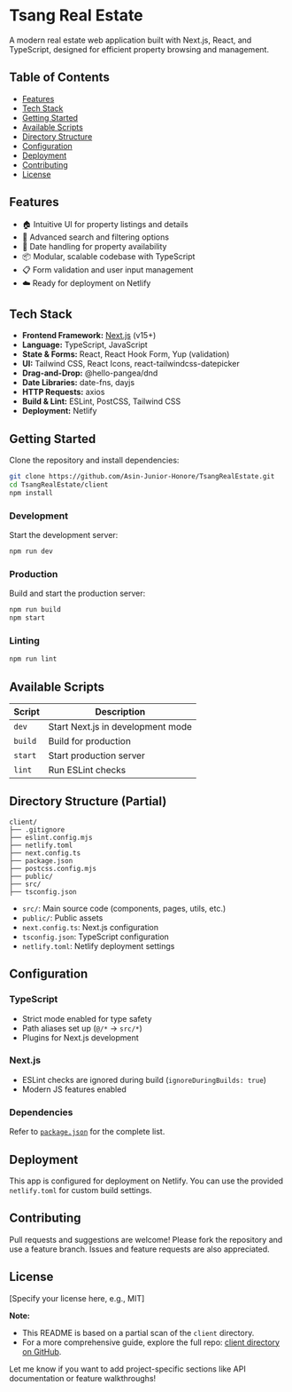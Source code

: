# Tsang Real Estate

A modern real estate web application built with Next.js, React, and TypeScript, designed for efficient property browsing and management.

## Table of Contents

- [Features](#features)
- [Tech Stack](#tech-stack)
- [Getting Started](#getting-started)
- [Available Scripts](#available-scripts)
- [Directory Structure](#directory-structure)
- [Configuration](#configuration)
- [Deployment](#deployment)
- [Contributing](#contributing)
- [License](#license)


## Features

- 🏠 Intuitive UI for property listings and details
- 🔎 Advanced search and filtering options
- 📅 Date handling for property availability
- 📦 Modular, scalable codebase with TypeScript
- 📋 Form validation and user input management
- ☁️ Ready for deployment on Netlify

## Tech Stack

- **Frontend Framework:** [Next.js](https://nextjs.org/) (v15+)
- **Language:** TypeScript, JavaScript
- **State & Forms:** React, React Hook Form, Yup (validation)
- **UI:** Tailwind CSS, React Icons, react-tailwindcss-datepicker
- **Drag-and-Drop:** @hello-pangea/dnd
- **Date Libraries:** date-fns, dayjs
- **HTTP Requests:** axios
- **Build & Lint:** ESLint, PostCSS, Tailwind CSS
- **Deployment:** Netlify

## Getting Started

Clone the repository and install dependencies:

```bash
git clone https://github.com/Asin-Junior-Honore/TsangRealEstate.git
cd TsangRealEstate/client
npm install
```

### Development

Start the development server:

```bash
npm run dev
```

### Production

Build and start the production server:

```bash
npm run build
npm start
```

### Linting

```bash
npm run lint
```

## Available Scripts

| Script      | Description                       |
| ----------- | --------------------------------- |
| `dev`       | Start Next.js in development mode |
| `build`     | Build for production              |
| `start`     | Start production server           |
| `lint`      | Run ESLint checks                 |

## Directory Structure (Partial)

```
client/
├── .gitignore
├── eslint.config.mjs
├── netlify.toml
├── next.config.ts
├── package.json
├── postcss.config.mjs
├── public/
├── src/
├── tsconfig.json
```

- `src/`: Main source code (components, pages, utils, etc.)
- `public/`: Public assets
- `next.config.ts`: Next.js configuration
- `tsconfig.json`: TypeScript configuration
- `netlify.toml`: Netlify deployment settings

## Configuration

### TypeScript

- Strict mode enabled for type safety
- Path aliases set up (`@/*` → `src/*`)
- Plugins for Next.js development

### Next.js

- ESLint checks are ignored during build (`ignoreDuringBuilds: true`)
- Modern JS features enabled

### Dependencies

Refer to [`package.json`](https://github.com/Asin-Junior-Honore/TsangRealEstate/blob/p2/client/package.json) for the complete list.

## Deployment

This app is configured for deployment on Netlify. You can use the provided `netlify.toml` for custom build settings.

## Contributing

Pull requests and suggestions are welcome! Please fork the repository and use a feature branch. Issues and feature requests are also appreciated.

## License

[Specify your license here, e.g., MIT]



**Note:**  
- This README is based on a partial scan of the `client` directory.  
- For a more comprehensive guide, explore the full repo: [client directory on GitHub](https://github.com/Asin-Junior-Honore/TsangRealEstate/tree/p2/client).

Let me know if you want to add project-specific sections like API documentation or feature walkthroughs!